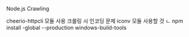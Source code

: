 Node.js Crawling

cheerio-httpcli 모듈 사용
크롤링 시 인코딩 문제 iconv 모듈 사용할 것 
  ㄴ npm install -global --production windows-build-tools
     
